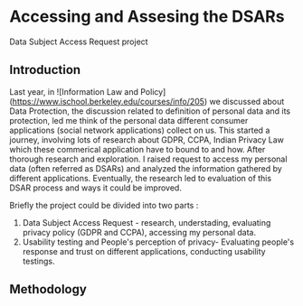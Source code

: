 # Accessing and Assesing the DSARs
Data Subject Access Request project 

## Introduction 
Last year, in ![Information Law and Policy] (https://www.ischool.berkeley.edu/courses/info/205) we discussed about Data Protection, the discussion related to definition of personal data and its protection, led me think of the personal data different consumer applications (social network applications) collect on us. This started a journey, involving lots of research about GDPR, CCPA, Indian Privacy Law which these commerical application have to bound to and how.
After thorough research and exploration. I raised request to access my personal data (often referred as DSARs) and analyzed the information gathered by different applications. Eventually, the research led to evaluation of this DSAR process and ways it could be improved.

Briefly the project could be divided into two parts : 
1. Data Subject Access Request - research, understading, evaluating privacy policy (GDPR and CCPA), accessing my personal data.
2. Usability testing and People's perception of privacy- Evaluating people's response and trust on different applications, conducting usability testings.

## Methodology 



 
